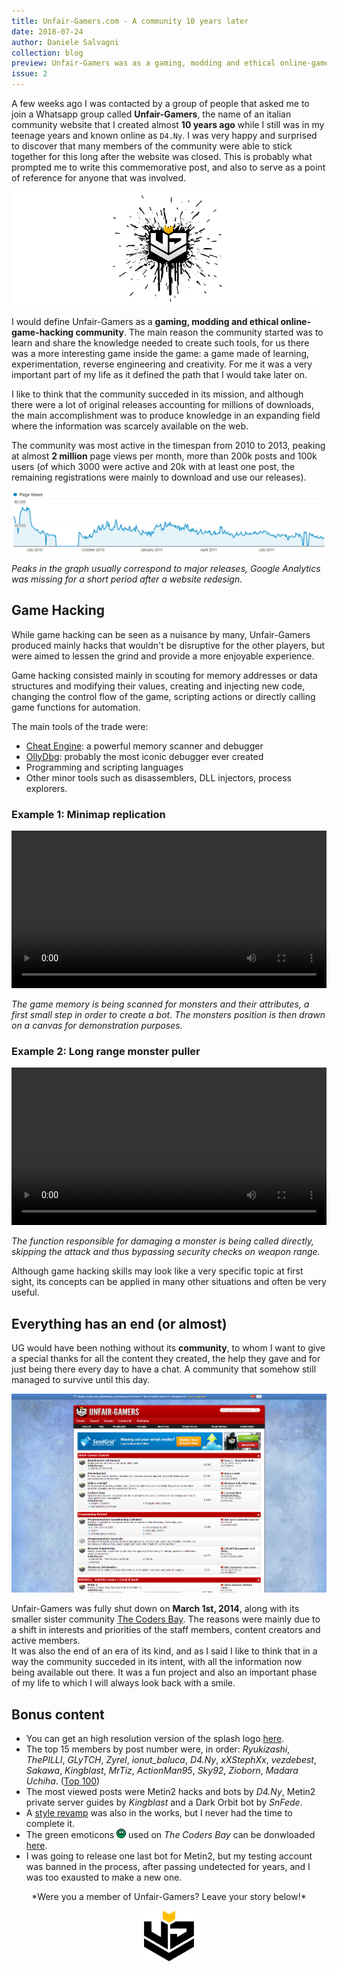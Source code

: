 ```yaml
---
title: Unfair-Gamers.com - A community 10 years later
date: 2018-07-24
author: Daniele Salvagni
collection: blog
preview: Unfair-Gamers was as a gaming, modding and ethical online-game-hacking community. The main reason the community started was to learn and share the knowledge needed to create such tools, for us there was a more interesting game inside the game; a game made of learning, experimentation, reverse engineering and creation.
issue: 2
---
```

A few weeks ago I was contacted by a group of people that asked me to join a Whatsapp group called **Unfair-Gamers**, the name of an italian community website that I created almost **10 years ago** while I still was in my teenage years and known online as `D4.Ny`. I was very happy and surprised to discover that many members of the community were able to stick together for this long after the website was closed. This is probably what prompted me to write this commemorative post, and also to serve as a point of reference for anyone that was involved.

![Unfair-Gamers](/assets/img/content/ug-splash.png)

I would define Unfair-Gamers as a **gaming, modding and ethical online-game-hacking community**. The main reason the community started was to learn and share the knowledge needed to create such tools, for us there was a more interesting game inside the game: a game made of learning, experimentation, reverse engineering and creativity. For me it was a very important part of my life as it defined the path that I would take later on.

I like to think that the community succeded in its mission, and although there were a lot of original releases accounting for millions of downloads, the main accomplishment was to produce knowledge in an expanding field where the information was scarcely available on the web.

The community was most active in the timespan from 2010 to 2013, peaking at almost **2 million** page views per month, more than 200k posts and 100k users (of which 3000 were active and 20k with at least one post, the remaining registrations were mainly to download and use our releases).

![Page Views Analytics](/assets/img/content/analytics-01.png)

*Peaks in the graph usually correspond to major releases, Google Analytics was missing for a short period after a website redesign.*


## Game Hacking

While game hacking can be seen as a nuisance by many, Unfair-Gamers produced mainly hacks that wouldn't be disruptive for the other players, but were aimed to lessen the grind and provide a more enjoyable experience.

Game hacking consisted mainly in scouting for memory addresses or data structures and modifying their values, creating and injecting new code, changing the control flow of the game, scripting actions or directly calling game functions for automation.

The main tools of the trade were:
- [Cheat Engine](https://www.cheatengine.org/): a powerful memory scanner and debugger
- [OllyDbg](http://www.ollydbg.de/): probably the most iconic debugger ever created
- Programming and scripting languages
- Other minor tools such as disassemblers, DLL injectors, process explorers.

### Example 1: Minimap replication

<video autoplay="autoplay" loop controls style="width:100%; height:auto;">
  <source src="/assets/img/content/minimap.mp4" type="video/mp4"></source>
</video>

*The game memory is being scanned for monsters and their attributes, a first small step in order to create a bot. The monsters position is then drawn on a canvas for demonstration purposes.*

### Example 2: Long range monster puller

<video autoplay="autoplay" loop controls style="width:100%; height:auto;">
  <source src="/assets/img/content/mobber.mp4" type="video/mp4"></source>
</video>

*The function responsible for damaging a monster is being called directly, skipping the attack and thus bypassing security checks on weapon range.*

Although game hacking skills may look like a very specific topic at first sight, its concepts can be applied in many other situations and often be very useful.


## Everything has an end (or almost)

UG would have been nothing without its **community**, to whom I want to give a special thanks for all the content they created, the help they gave and for just being there every day to have a chat. A community that somehow still managed to survive until this day.

![Unfair-Gamers Screenshot](/assets/img/content/ug-screenshot.png)

Unfair-Gamers was fully shut down on **March 1st, 2014**, along with its smaller sister community [The Coders Bay](/assets/img/content/the-coders-bay.png). The reasons were mainly due to a shift in interests and priorities of the staff members, content creators and active members.<br>
It was also the end of an era of its kind, and as I said I like to think that in a way the community succeded in its intent, with all the information now being available out there. It was a fun project and also an important phase of my life to which I will always look back with a smile.


## Bonus content

- You can get an high resolution version of the splash logo [here](/assets/img/content/ug-logo.png).
- The top 15 members by post number were, in order: *Ryukizashi*, *ThePILLI*, *GLyTCH*, *Zyrel*, *ionut_baluca*, *D4.Ny*, *xXStephXx*, *vezdebest*, *Sakawa*, *Kingblast*, *MrTiz*, *ActionMan95*, *Sky92*, *Zioborn*, *Madara Uchiha*. ([Top 100](/assets/img/content/users-100.txt))
- The most viewed posts were Metin2 hacks and bots by *D4.Ny*, Metin2 private server guides by *Kingblast* and a Dark Orbit bot by *SnFede*.
- A [style revamp](/assets/img/content/unreleased-mockup.png) was also in the works, but I never had the time to complete it.
- The green emoticons <img src="/assets/img/content/sisi.gif" style="display:inline;"/> used on *The Coders Bay* can be donwloaded [here](/assets/img/content/cb-emoticons.zip).
- I was going to release one last bot for Metin2, but my testing account was banned in the process, after passing undetected for years, and I was too exausted to make a new one.



<div align="center">
  <p>*Were you a member of Unfair-Gamers? Leave your story below!*</p>
  <img src="/assets/img/content/ug-dark.png" style="display:inline; width:5rem; display:inline-block;"/>
</div>
